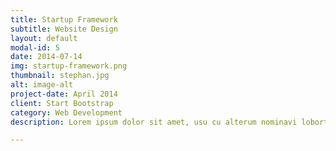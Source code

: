 ```yaml
---
title: Startup Framework
subtitle: Website Design
layout: default
modal-id: 5
date: 2014-07-14
img: startup-framework.png
thumbnail: stephan.jpg
alt: image-alt
project-date: April 2014
client: Start Bootstrap
category: Web Development
description: Lorem ipsum dolor sit amet, usu cu alterum nominavi lobortis. At duo novum diceret. Tantas apeirian vix et, usu sanctus postulant inciderint ut, populo diceret necessitatibus in vim. Cu eum dicam feugiat noluisse.

---
```

